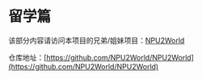 # 留学篇

该部分内容请访问本项目的兄弟/姐妹项目：[NPU2World](https://npu2world.github.io/NPU2World/)

仓库地址：[https://github.com/NPU2World/NPU2World](https://github.com/NPU2World/NPU2World)
